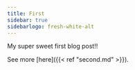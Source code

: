 ```yaml
---
title: First
sidebar: true
sidebarlogo: fresh-white-alt
---
```


My super sweet first blog post!!

See more [here]({{< ref "second.md" >}}).
